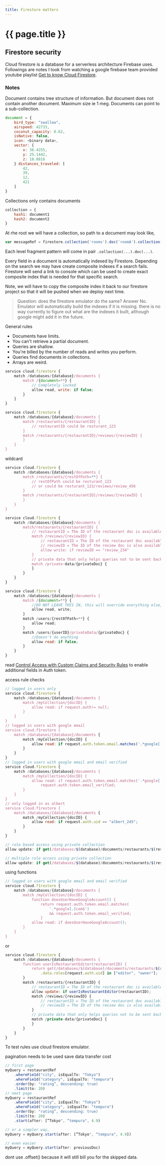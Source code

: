 ```yaml
---
title: Firestore matters
---
```


# {{ page.title }}

## Firestore security
Cloud firestore is a database for a serverless architecture Firebase uses. Followings are notes I took from watching a google firebase team provided youtube playlist [Get to know Cloud Firestore](https://www.youtube.com/playlist?list=PLl-K7zZEsYLluG5MCVEzXAQ7ACZBCuZgZ).

### Notes
Document contains tree structure of information. But document does not contain another document. Maximum size ie 1 meg. Documents can point to a sub-collection. 
```javascript
document = {
    bird_type: "swallow",
    airspeed: 42733,
    coconut_capacity: 0.62,
    isNative: false,
    icon: <binary data>,
    vector: {
        x: 36.4255, 
        y: 25.1442, 
        z: 18.8816
    } distances_traveled: [
        42,
        39,
        12,
        421
    ]
}
```
Collections only contains documents
```javascript
collection = {
    hash1: document1
    hash2: document2 
}
```
At rhe root we will have a collection, so path to a document may look like,
```javascript
var messageRef = firestore.collection('rooms').doc('roomA').collection('messages').doc('message1');
```
Each level fragment pattern will come in pair ``.collection(...).doc(...)``.


Every field in a document is automatically indexed by Firestore. Depending on the search we may have create composite indexes
if a search fails. Firestore will send a link to console
which can be used to create exact composite index that is needed for that specific search.

Note, we will have to copy the composite index it back to our firestore project so that it will be pushed when we deploy next time.
> Question: does the firestore emulator do the same? Answer No.
Emulator will automatically build the indexes if it is missing.
there is no way currently to figure out what are the indexes
it built, although google might add it in the future. 


General rules
* Documents have limits.   
* You can't retrieve a partial document.
* Queries are shallow.
* You're billed by the number of reads and writes you perform.
* Queries find documents in collections.
* Arrays are weird.

```javascript
service cloud.firestore {
    match /databases/{database}/documents {
        match /{document=**} {
            // Completely locked
            allow read, write: if false;
        }
    }
}
```

```javascript
service cloud.f1restore {
    match /databases/{database}/documents {
        match /restaurants/{restaurantID} {
            // restaurantID could be resturant_123
        }
        match /restaurants/{restaurantID}/reviews/{reviewID} {
        }
    }
}
```

wildcard
```javascript
service cloud.f1restore {
    match /databases/{database}/documents {
        match /restaurants/{restOfPath=**} {
            // restOfPath could be resturant_123
            // or could be resturant_123/reviews/review_456
        }
        match /restaurants/{restaurantID}/reviews/{reviewID} {
        }
    }
}
```

```javascript
service cloud.f1restore {
    match /databases/{database}/documents {
        match/restaurants/{restaurantID} {
            // restaurantID = The ID of the restaurant doc is available at this level 
            match /reviews/{reviewID} {
                // restaurantID = The ID of the restaurant doc available at this level
                // reviewID = The ID of the review doc is also available at this level
                allow write: if reviewID == "review_234"
            }
            // private data that only helps queries not to be sent back to client 
            match /private-data/{privateDoc} {
            }
        }
    }
}
```
```javascript
service cloud.f1restore {
    match /databases/{database}/documents {
        match /{document=**} {
            //DO NOT LEAVE THIS IN, this will override everything else, RULES are OR-ED
            allow read, write;
        }
        match /users/{rest0fPath=**} {
            allow read;
        }
        match /users/{userID}/privateData/{privateDoc} {
            //Doesn't do anything
            allow read: if false;
        }
    }
}
```

read [Control Access with Custom Claims and Security Rules](https://firebase.google.com/docs/auth/admin/custom-claims) to enable additional fields in Auth token.

access rule checks
```javascript
// logged in users only 
service cloud.f1restore {
    match /databases/{database}/documents {
        match /myCollection/{docID} {
            allow read: if request.auth!= null;
        }
    }
}
// logged in users with google email
service cloud.f1restore {
    match /databases/{database}/documents {
        match /myCollection/{docID} {
            allow read: if request.auth.token.email.matches('.*google[.]com$');
        }
    }
}
// logged in users with google email and email verified
service cloud.f1restore {
    match /databases/{database}/documents {
        match /myCollection/{docID} {
            allow read: if request.auth.token.email.matches('.*google[.]com$') &&
                request.auth.token.email_verified;
        }
    }
}
// only logged in as albert 
service cloud.f1restore {
    match /databases/{database}/documents {
        match /myCollection/{docID} {
            allow read: if request.auth.uid == "albert_245";
        }
    }
}

// role based access using private collection
allow update: if get(/databases/$(database)/documents/restaurants/$(restaurantID)/private_data/private).data.roles[request.auth.uid] == "editor";

// multiple role access using private collection
allow update: if get(/databases/$(database)/documents/restaurants/$(restaurantID)/private_data/private).data.roles[request.auth.uid] in ["editor", "owner"];
```


using functions
```javascript
// logged in users with google email and email verified
service cloud.f1restore {
    match /databases/{database}/documents {
        match /myCollection/{docID} {
            function doesUserHaveGoogleAccuunt() {
                return request.auth.token.email.matches(
                    '.*google[.]com$')
                    && request.auth.token.email_verified;
                }
            allow read: if doesUserHaveGoogleAccuunt();
        }
    }
}
```

or 
```javascript
service cloud.f1restore {
    match /databases/{database}/documents {
        function userIsRestaurantEditor(restaurantID) {
            return get(/databases/$(database)/documents/restaurants/$(restaurantID)/private_data/private)
                .data.roles[request.auth.uid] in ["editor", "owner"];
        }
        match /restaurants/{restaurantID} {
            // restaurantID = The ID of the restaurant doc is available at this level 
            allow update: if userIsRestaurantEditor(restaurantID);
            match /reviews/{reviewID} {
                // restaurantID = The ID of the restaurant doc available at this level
                // reviewID = The ID of the review doc is also available at this level
            }
            // private data that only helps queries not to be sent back to client 
            match /private-data/{privateDoc} {
            }
        }
    }
}
```

To test rules use cloud firestore emulator.

pagination needs to be used save data transfer cost


```javascript
// first page
myQuery = restaurantRef
    .whereFie1d("city", isEqualTo: "Tokyo")
    .whereFie1d("category", isEqualTo: "tempura")
    .order(by: "rating”, descending: true)
    .limit(to: 20)
// next page
myQuery = restaurantRef
    .whereFie1d("city", isEqualTo: "Tokyo")
    .whereFie1d("category", isEqualTo: "tempura")
    .order(by: "rating”, descending: true)
    .limit(to: 20)
    .start(after: [”Tokyo", “tempura", 4.9)

// or a simpler way, 
myQuery = myQuery.start(after: [”Tokyo", “tempura", 4.9])

// even easier 
myQuery = myQuery.start(after: previousDoc)
```

dont use .offset() because it will still bill you for the skipped data. 

